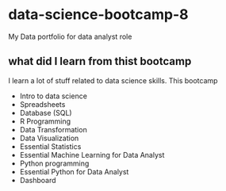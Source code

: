 # data-science-bootcamp-8
My Data portfolio for data analyst role

## what did I learn from thist bootcamp

I learn a lot of stuff related to data science skills. This bootcamp 

- Intro to data science
- Spreadsheets
- Database (SQL)
- R Programming
- Data Transformation
- Data Visualization
- Essential Statistics
- Essential Machine Learning for Data Analyst
- Python programming
- Essential Python for Data Analyst
- Dashboard

  
